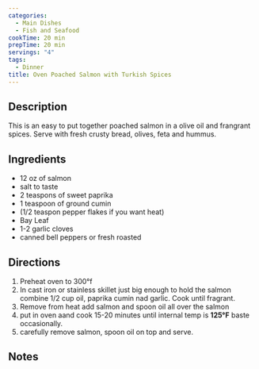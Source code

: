 ```yaml
---
categories:
  - Main Dishes
  - Fish and Seafood
cookTime: 20 min
prepTime: 20 min
servings: "4" 
tags:
  - Dinner
title: Oven Poached Salmon with Turkish Spices
---
```


## Description 

This is an easy to put together poached salmon in a olive oil and frangrant spices. Serve with fresh crusty bread, olives, feta and hummus. 

## Ingredients

* 12 oz of salmon 
* salt to taste
* 2 teaspons of sweet paprika
* 1 teaspoon of ground cumin
* (1/2 teaspon pepper flakes if you want heat)
* Bay Leaf
* 1-2 garlic cloves
* canned bell peppers or fresh roasted 

## Directions

1. Preheat oven to 300°f 
2. In cast iron or stainless skillet just big enough to hold the salmon combine 1/2 cup oil, paprika  cumin nad garlic. Cook until fragrant. 
3. Remove from heat add salmon and spoon oil all over the salmon 
3. put in oven aand cook 15-20 minutes until internal temp is **125°F** baste occasionally.
4. carefully remove salmon, spoon oil on top and serve. 

## Notes 


